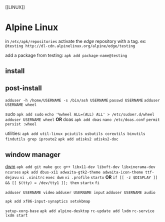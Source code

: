 [[LINUX]]
# Alpine Linux
in `/etc/apk/repositories` activate the *edge* repository with a tag.
ex: `@testing http://dl-cdn.alpinelinux.org/alpine/edge/testing`

add a package from testing: `apk add package-name@testing`

## install

## post-install
`adduser -h /home/USERNAME -s /bin/ash USERNAME`
`passwd USERNAME`
`adduser USERNAME wheel`

sudo 
    `apk add sudo`
    `echo '%wheel ALL=(ALL) ALL' > /etc/sudoer.d/wheel`
    `adduser USERNAME wheel`
**OR**
doas
    `apk add doas`
    `nano /etc/doas.conf`
        `permit persist :wheel`

utilities:
`apk add util-linux pciutils usbutils coreutils binutils findutils grep iproute2`
`apk add udisks2 udisks2-doc`

## window manager
[dwm](https://wiki.alpinelinux.org/wiki/Dwm)
    `apk add git make gcc g++ libx11-dev libxft-dev libxinerama-dev ncurses`
    `apk add dbus-x11 adwaita-gtk2-theme adwaita-icon-theme ttf-dejavu`
`vi .xinitrc`
    `exec dwm`
`vi .profile`
    `startx`
    **OR**
    `if [[ -z $DISPLAY ]] && [[ $(tty) = /dev/tty1 ]]; then`
        `startx`
    `fi`
    
`adduser USERNAME video`
`adduser USERNAME input`
`adduser USERNAME audio`

`apk add xf86-input-synaptics setxkbmap`

`setup-xorg-base`
`apk add alpine-desktop`
`rc-update add lxdm`
`rc-service lxdm start`

